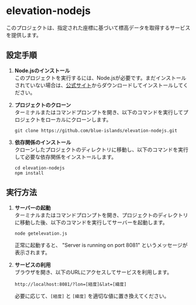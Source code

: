 # elevation-nodejs
このプロジェクトは、指定された座標に基づいて標高データを取得するサービスを提供します。

## 設定手順

1. **Node.jsのインストール**  
   このプロジェクトを実行するには、Node.jsが必要です。まだインストールされていない場合は、[公式サイト](https://nodejs.org/)からダウンロードしてインストールしてください。

2. **プロジェクトのクローン**  
   ターミナルまたはコマンドプロンプトを開き、以下のコマンドを実行してプロジェクトをローカルにクローンします。
   ```
   git clone https://github.com/blue-islands/elevation-nodejs.git
   ```

3. **依存関係のインストール**  
   クローンしたプロジェクトのディレクトリに移動し、以下のコマンドを実行して必要な依存関係をインストールします。
   ```
   cd elevation-nodejs
   npm install
   ```

## 実行方法

1. **サーバーの起動**  
   ターミナルまたはコマンドプロンプトを開き、プロジェクトのディレクトリに移動した後、以下のコマンドを実行してサーバーを起動します。
   ```
   node getelevation.js
   ```
   正常に起動すると、 "Server is running on port 8081" というメッセージが表示されます。

2. **サービスの利用**  
   ブラウザを開き、以下のURLにアクセスしてサービスを利用します。
   ```
   http://localhost:8081/?lon=[経度]&lat=[緯度]
   ```
   必要に応じて、`[経度]` と `[緯度]` を適切な値に置き換えてください。
